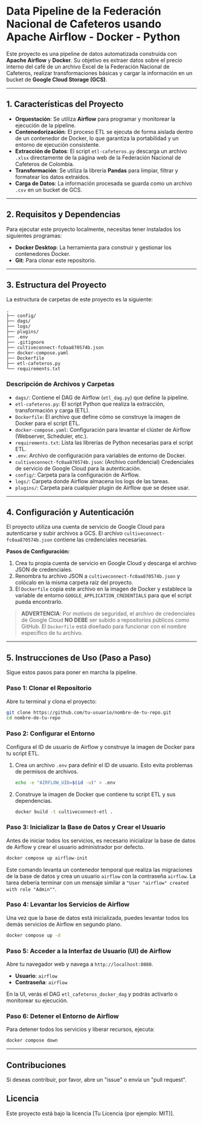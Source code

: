 # Data Pipeline de la Federación Nacional de Cafeteros usando Apache Airflow - Docker - Python 

Este proyecto es una pipeline de datos automatizada construida con **Apache Airflow** y **Docker**. Su objetivo es extraer datos sobre el precio interno del café de un archivo Excel de la Federación Nacional de Cafeteros, realizar transformaciones básicas y cargar la información en un bucket de **Google Cloud Storage (GCS)**.

-----

## 1\. Características del Proyecto

  * **Orquestación**: Se utiliza **Airflow** para programar y monitorear la ejecución de la pipeline.
  * **Contenedorización**: El proceso ETL se ejecuta de forma aislada dentro de un contenedor de Docker, lo que garantiza la portabilidad y un entorno de ejecución consistente.
  * **Extracción de Datos**: El script `etl-cafeteros.py` descarga un archivo `.xlsx` directamente de la página web de la Federación Nacional de Cafeteros de Colombia.
  * **Transformación**: Se utiliza la librería **Pandas** para limpiar, filtrar y formatear los datos extraídos.
  * **Carga de Datos**: La información procesada se guarda como un archivo `.csv` en un bucket de GCS.

-----

## 2\. Requisitos y Dependencias

Para ejecutar este proyecto localmente, necesitas tener instalados los siguientes programas:

  * **Docker Desktop**: La herramienta para construir y gestionar los contenedores Docker.
  * **Git**: Para clonar este repositorio.

-----

## 3\. Estructura del Proyecto

La estructura de carpetas de este proyecto es la siguiente:

```
.
├── config/
├── dags/
├── logs/
├── plugins/
├── .env
├── .gitignore
├── cultiveconnect-fc0aa870574b.json
├── docker-compose.yaml
├── Dockerfile
├── etl-cafeteros.py
└── requirements.txt
```

### Descripción de Archivos y Carpetas

  * `dags/`: Contiene el DAG de Airflow (`etl_dag.py`) que define la pipeline.
  * `etl-cafeteros.py`: El script Python que realiza la extracción, transformación y carga (ETL).
  * `Dockerfile`: El archivo que define cómo se construye la imagen de Docker para el script ETL.
  * `docker-compose.yaml`: Configuración para levantar el clúster de Airflow (Webserver, Scheduler, etc.).
  * `requirements.txt`: Lista las librerías de Python necesarias para el script ETL.
  * `.env`: Archivo de configuración para variables de entorno de Docker.
  * `cultiveconnect-fc0aa870574b.json`: (Archivo confidencial) Credenciales de servicio de Google Cloud para la autenticación.
  * `config/`: Carpeta para la configuración de Airflow.
  * `logs/`: Carpeta donde Airflow almacena los logs de las tareas.
  * `plugins/`: Carpeta para cualquier plugin de Airflow que se desee usar.

-----

## 4\. Configuración y Autenticación

El proyecto utiliza una cuenta de servicio de Google Cloud para autenticarse y subir archivos a GCS. El archivo `cultiveconnect-fc0aa870574b.json` contiene las credenciales necesarias.

**Pasos de Configuración:**

1.  Crea tu propia cuenta de servicio en Google Cloud y descarga el archivo JSON de credenciales.
2.  Renombra tu archivo JSON a `cultiveconnect-fc0aa870574b.json` y colócalo en la misma carpeta raíz del proyecto.
3.  El `Dockerfile` copia este archivo en la imagen de Docker y establece la variable de entorno `GOOGLE_APPLICATION_CREDENTIALS` para que el script pueda encontrarlo.

> **ADVERTENCIA**: Por motivos de seguridad, el archivo de credenciales de Google Cloud **NO DEBE** ser subido a repositorios públicos como GitHub. El `Dockerfile` está diseñado para funcionar con el nombre específico de tu archivo.

-----

## 5\. Instrucciones de Uso (Paso a Paso)

Sigue estos pasos para poner en marcha la pipeline.

### Paso 1: Clonar el Repositorio

Abre tu terminal y clona el proyecto:

```bash
git clone https://github.com/tu-usuario/nombre-de-tu-repo.git
cd nombre-de-tu-repo
```

### Paso 2: Configurar el Entorno

Configura el ID de usuario de Airflow y construye la imagen de Docker para tu script ETL.

1.  Crea un archivo `.env` para definir el ID de usuario. Esto evita problemas de permisos de archivos.
    ```bash
    echo -e "AIRFLOW_UID=$(id -u)" > .env
    ```
2.  Construye la imagen de Docker que contiene tu script ETL y sus dependencias.
    ```bash
    docker build -t cultiveconnect-etl .
    ```

### Paso 3: Inicializar la Base de Datos y Crear el Usuario

Antes de iniciar todos los servicios, es necesario inicializar la base de datos de Airflow y crear el usuario administrador por defecto.

```bash
docker compose up airflow-init
```

Este comando levanta un contenedor temporal que realiza las migraciones de la base de datos y crea un usuario `airflow` con la contraseña `airflow`. La tarea debería terminar con un mensaje similar a `"User "airflow" created with role "Admin""`.

### Paso 4: Levantar los Servicios de Airflow

Una vez que la base de datos está inicializada, puedes levantar todos los demás servicios de Airflow en segundo plano.

```bash
docker compose up -d
```

### Paso 5: Acceder a la Interfaz de Usuario (UI) de Airflow

Abre tu navegador web y navega a `http://localhost:8080`.

  * **Usuario**: `airflow`
  * **Contraseña**: `airflow`

En la UI, verás el DAG `etl_cafeteros_docker_dag` y podrás activarlo o monitorear su ejecución.

### Paso 6: Detener el Entorno de Airflow

Para detener todos los servicios y liberar recursos, ejecuta:

```bash
docker compose down
```

-----

## Contribuciones

Si deseas contribuir, por favor, abre un "issue" o envía un "pull request".

## Licencia

Este proyecto está bajo la licencia [Tu Licencia (por ejemplo: MIT)].
